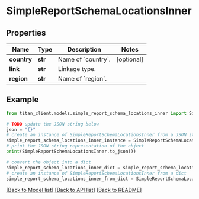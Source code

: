 # SimpleReportSchemaLocationsInner


## Properties

Name | Type | Description | Notes
------------ | ------------- | ------------- | -------------
**country** | **str** | Name of &#x60;country&#x60;. | [optional] 
**link** | **str** | Linkage type. | 
**region** | **str** | Name of &#x60;region&#x60;. | 

## Example

```python
from titan_client.models.simple_report_schema_locations_inner import SimpleReportSchemaLocationsInner

# TODO update the JSON string below
json = "{}"
# create an instance of SimpleReportSchemaLocationsInner from a JSON string
simple_report_schema_locations_inner_instance = SimpleReportSchemaLocationsInner.from_json(json)
# print the JSON string representation of the object
print(SimpleReportSchemaLocationsInner.to_json())

# convert the object into a dict
simple_report_schema_locations_inner_dict = simple_report_schema_locations_inner_instance.to_dict()
# create an instance of SimpleReportSchemaLocationsInner from a dict
simple_report_schema_locations_inner_from_dict = SimpleReportSchemaLocationsInner.from_dict(simple_report_schema_locations_inner_dict)
```
[[Back to Model list]](../README.md#documentation-for-models) [[Back to API list]](../README.md#documentation-for-api-endpoints) [[Back to README]](../README.md)


